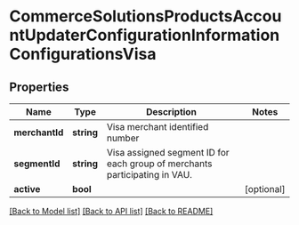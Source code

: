 # CommerceSolutionsProductsAccountUpdaterConfigurationInformationConfigurationsVisa

## Properties
Name | Type | Description | Notes
------------ | ------------- | ------------- | -------------
**merchantId** | **string** | Visa merchant identified number | 
**segmentId** | **string** | Visa assigned segment ID for each group of merchants participating in VAU. | 
**active** | **bool** |  | [optional] 

[[Back to Model list]](../README.md#documentation-for-models) [[Back to API list]](../README.md#documentation-for-api-endpoints) [[Back to README]](../README.md)


